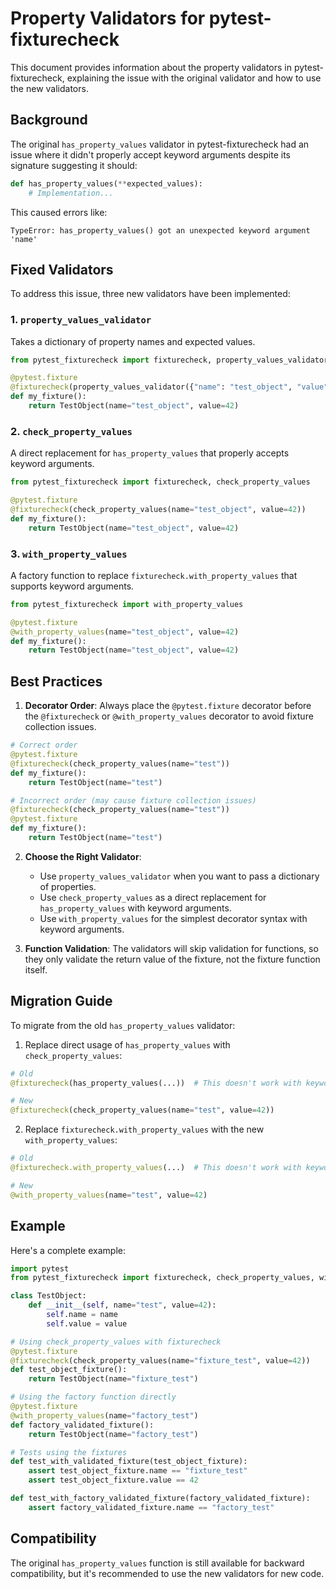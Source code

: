 # Property Validators for pytest-fixturecheck

This document provides information about the property validators in pytest-fixturecheck, explaining the issue with the original validator and how to use the new validators.

## Background

The original `has_property_values` validator in pytest-fixturecheck had an issue where it didn't properly accept keyword arguments despite its signature suggesting it should:

```python
def has_property_values(**expected_values):
    # Implementation...
```

This caused errors like:

```
TypeError: has_property_values() got an unexpected keyword argument 'name'
```

## Fixed Validators

To address this issue, three new validators have been implemented:

### 1. `property_values_validator`

Takes a dictionary of property names and expected values.

```python
from pytest_fixturecheck import fixturecheck, property_values_validator

@pytest.fixture
@fixturecheck(property_values_validator({"name": "test_object", "value": 42}))
def my_fixture():
    return TestObject(name="test_object", value=42)
```

### 2. `check_property_values`

A direct replacement for `has_property_values` that properly accepts keyword arguments.

```python
from pytest_fixturecheck import fixturecheck, check_property_values

@pytest.fixture
@fixturecheck(check_property_values(name="test_object", value=42))
def my_fixture():
    return TestObject(name="test_object", value=42)
```

### 3. `with_property_values`

A factory function to replace `fixturecheck.with_property_values` that supports keyword arguments.

```python
from pytest_fixturecheck import with_property_values

@pytest.fixture
@with_property_values(name="test_object", value=42)
def my_fixture():
    return TestObject(name="test_object", value=42)
```

## Best Practices

1. **Decorator Order**: Always place the `@pytest.fixture` decorator before the `@fixturecheck` or `@with_property_values` decorator to avoid fixture collection issues.

```python
# Correct order
@pytest.fixture
@fixturecheck(check_property_values(name="test"))
def my_fixture():
    return TestObject(name="test")

# Incorrect order (may cause fixture collection issues)
@fixturecheck(check_property_values(name="test"))
@pytest.fixture
def my_fixture():
    return TestObject(name="test")
```

2. **Choose the Right Validator**:
   - Use `property_values_validator` when you want to pass a dictionary of properties.
   - Use `check_property_values` as a direct replacement for `has_property_values` with keyword arguments.
   - Use `with_property_values` for the simplest decorator syntax with keyword arguments.

3. **Function Validation**: The validators will skip validation for functions, so they only validate the return value of the fixture, not the fixture function itself.

## Migration Guide

To migrate from the old `has_property_values` validator:

1. Replace direct usage of `has_property_values` with `check_property_values`:

```python
# Old
@fixturecheck(has_property_values(...))  # This doesn't work with keyword args

# New
@fixturecheck(check_property_values(name="test", value=42))
```

2. Replace `fixturecheck.with_property_values` with the new `with_property_values`:

```python
# Old
@fixturecheck.with_property_values(...)  # This doesn't work with keyword args

# New
@with_property_values(name="test", value=42)
```

## Example

Here's a complete example:

```python
import pytest
from pytest_fixturecheck import fixturecheck, check_property_values, with_property_values

class TestObject:
    def __init__(self, name="test", value=42):
        self.name = name
        self.value = value

# Using check_property_values with fixturecheck
@pytest.fixture
@fixturecheck(check_property_values(name="fixture_test", value=42))
def test_object_fixture():
    return TestObject(name="fixture_test")

# Using the factory function directly
@pytest.fixture
@with_property_values(name="factory_test")
def factory_validated_fixture():
    return TestObject(name="factory_test")

# Tests using the fixtures
def test_with_validated_fixture(test_object_fixture):
    assert test_object_fixture.name == "fixture_test"
    assert test_object_fixture.value == 42

def test_with_factory_validated_fixture(factory_validated_fixture):
    assert factory_validated_fixture.name == "factory_test"
```

## Compatibility

The original `has_property_values` function is still available for backward compatibility, but it's recommended to use the new validators for new code. 